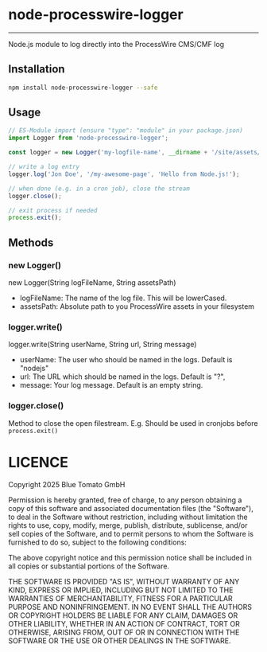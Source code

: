 # node-processwire-logger

---

Node.js module to log directly into the ProcessWire CMS/CMF log


## Installation
```bash
npm install node-processwire-logger --safe
```


## Usage
```javascript
// ES-Module import (ensure "type": "module" in your package.json)
import Logger from 'node-processwire-logger';

const logger = new Logger('my-logfile-name', __dirname + '/site/assets/');

// write a log entry
logger.log('Jon Doe', '/my-awesome-page', 'Hello from Node.js!');

// when done (e.g. in a cron job), close the stream
logger.close();

// exit process if needed
process.exit();
```


## Methods

### new Logger()

new Logger(String logFileName, String assetsPath)

* logFileName: The name of the log file. This will be lowerCased.
* assetsPath: Absolute path to you ProcessWire assets in your filesystem

### logger.write()

logger.write(String userName, String url, String message)

* userName: The user who should be named in the logs. Default is "nodejs"
* url: The URL which should be named in the logs. Default is "?",
* message: Your log message. Default is an empty string.

### logger.close()

Method to close the open filestream. E.g. Should be used in cronjobs before ```process.exit()```


# LICENCE

Copyright 2025 Blue Tomato GmbH

Permission is hereby granted, free of charge, to any person obtaining a copy of this software and associated documentation files (the "Software"), to deal in the Software without restriction, including without limitation the rights to use, copy, modify, merge, publish, distribute, sublicense, and/or sell copies of the Software, and to permit persons to whom the Software is furnished to do so, subject to the following conditions:

The above copyright notice and this permission notice shall be included in all copies or substantial portions of the Software.

THE SOFTWARE IS PROVIDED "AS IS", WITHOUT WARRANTY OF ANY KIND, EXPRESS OR IMPLIED, INCLUDING BUT NOT LIMITED TO THE WARRANTIES OF MERCHANTABILITY, FITNESS FOR A PARTICULAR PURPOSE AND NONINFRINGEMENT. IN NO EVENT SHALL THE AUTHORS OR COPYRIGHT HOLDERS BE LIABLE FOR ANY CLAIM, DAMAGES OR OTHER LIABILITY, WHETHER IN AN ACTION OF CONTRACT, TORT OR OTHERWISE, ARISING FROM, OUT OF OR IN CONNECTION WITH THE SOFTWARE OR THE USE OR OTHER DEALINGS IN THE SOFTWARE.
